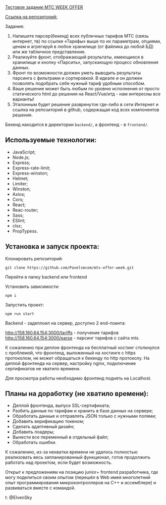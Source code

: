 [Тестовое задание МТС WEEK OFFER ](https://rabota-mts.ru/fasttrack)

[Ссылка на репозиторий:](https://github.com/Pavelsmcom/mts-offer-week)

Задание:

1. Напишите парсер(бекенд) всех публичных тарифов МТС (связь интернет, тв) по ссылке
   «Тарифы» выше по их параметрам, опциями, ценам и агрегируй в любое хранилище (от
   файлика до любой БД) или же табличное представление.
2. Реализуйте фронт, отображающий результаты, имеющиеся в хранилище и кнопку
   «Парсить», запускающую процесс обновления данных.
3. Фронт по возможности должен уметь выводить результаты парсинга с фильтрами и
   сортировкой. В идеале и он должен позволять подобрать себе нужный тариф удобным
   способом.
4. Ваше решение может быть любым по уровню исполнения от просто статического html до
   решения на React/Vue/итд - нам интересны все варианты!
5. Эталонным будет решение развренутое где-либо в сети Интернет и ссылка на репозиторий
   в github, содержащая код всех компонентов решения.

Бекенд находится в директории `backend/`, а фронтенд - в `frontend/`.

## Используемые технологии:

- JavaScript;
- Node.js;
- Express;
- Express-rate-limit;
- Express-winston;
- Helmet;
- Limiter;
- Winston;
- Axios;
- Cors;
- React;
- Reac-router;
- Sass;
- ESlint;
- clsx;
- PropTypess.

## Установка и запуск проекта:

Клонировать репозиторий:

    git clone https://github.com/Pavelsmcom/mts-offer-week.git

Перейти в папку backend или frontend

Установить зависимости:

    npm i

Запустить проект:

    npm run start

Backend - задеплоил на сервер, доступно 2 end-поинта:

http://158.160.64.154:3000/tariffs - получение тарифов
http://158.160.64.154:3000/parse - парсинг тарифов с сайта mts.

К сожалению при деплое фронтенда на бесплатный хостинг столкнулся с проблемой, что
фронтенд, выложенный на хостинге с https протоколом, не может обращаться к бекенду
по http протоколу. На деплой фронтенда на сервер, настройку nginx, подключение сертификатов не хватило времени.

Для просмотра работы необходимо фронтенд поднять на Localhost.

## Планы на доработку (не хватило времени):

- Деплой фронтенда, выпуск SSL-сертификата;
- Разбить данные по тарифам и хранить в базе данных на сервере;
- Обработать данные и отправлять JSON только с нужными полями;
- Добавить верификацию токеном;
- Сделать адаптивный дизайн;
- Добавить лоадеры;
- Вынести все переменный в отдельный файл;
- Обработать ошибки.

К сожалению, из-за нехватки времени не удалось полностью реализовать весь запланированный функционал, готов продолжить работать над проектом, если будет возможность.

Открыт к предложениям на позицию junior+ frontend разработчика, где могу поделиться своим опытом (перешёл в Web имея многолетний опыт программирования микроконтроллеров на С++ и ассемблере) и развиваться вместе с командой.

t: @ElvenSky
